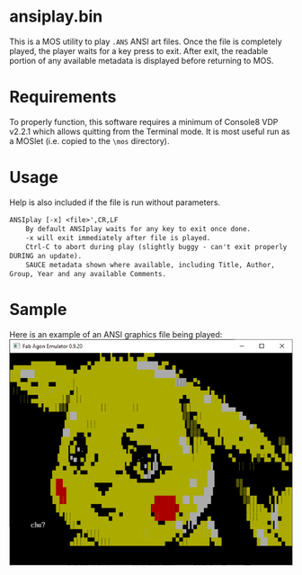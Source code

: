 # ansiplay.bin
This is a MOS utility to play `.ANS` ANSI art files. Once the file is completely played, the player waits for a key press to exit. After exit, the readable portion of any available metadata is displayed before returning to MOS.

# Requirements
To properly function, this software requires a minimum of Console8 VDP v2.2.1 which allows quitting from the Terminal mode. It is most useful run as a MOSlet (i.e. copied to the `\mos` directory).

# Usage
Help is also included if the file is run without parameters.
~~~
ANSIplay [-x] <file>',CR,LF
	By default ANSIplay waits for any key to exit once done.
	-x will exit immediately after file is played.
	Ctrl-C to abort during play (slightly buggy - can't exit properly DURING an update).
	SAUCE metadata shown where available, including Title, Author, Group, Year and any available Comments.
~~~
	
# Sample
Here is an example of an ANSI graphics file being played:
![ANSI graphics sample](Example_Capture.PNG)

